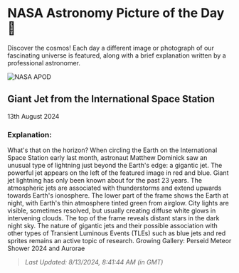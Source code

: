 
  # NASA Astronomy Picture of the Day 🌌

  Discover the cosmos! Each day a different image or photograph of our fascinating universe is featured, along with a brief explanation written by a professional astronomer.

![NASA APOD](https://apod.nasa.gov/apod/image/2408/JetIss_Schmauss_1464.jpg)

## Giant Jet from the International Space Station

13th August 2024

### Explanation: 

What's that on the horizon? When circling the Earth on the International Space Station early last month, astronaut Matthew Dominick saw an unusual type of lightning just beyond the Earth's edge: a gigantic jet. The powerful jet appears on the left of the featured image in red and blue. Giant jet lightning has only been known about for the past 23 years. The atmospheric jets are associated with thunderstorms and extend upwards towards Earth's ionosphere.  The lower part of the frame shows the Earth at night, with Earth's thin atmosphere tinted green from airglow. City lights are visible, sometimes resolved, but usually creating diffuse white glows in intervening clouds.  The top of the frame reveals distant stars in the dark night sky. The nature of gigantic jets and their possible association with other types of Transient Luminous Events (TLEs) such as blue jets and red sprites remains an active topic of research.   Growing Gallery: Perseid Meteor Shower 2024 and Aurorae

> _Last Updated: 8/13/2024, 8:41:44 AM (in GMT)_
